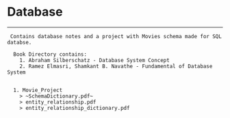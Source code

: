 # Database
---
` Contains database notes and a project with Movies schema made for SQL databse.` 

```{
  Book Directory contains:
    1. Abraham Silberschatz - Database System Concept
    2. Ramez Elmasri, Shamkant B. Navathe - Fundamental of Database System
    
    
  1. Movie_Project
    > ~SchemaDictionary.pdf~
    > entity_relationship.pdf
    > entity_relationship_dictionary.pdf
